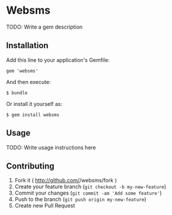 # Websms

TODO: Write a gem description

## Installation

Add this line to your application's Gemfile:

    gem 'websms'

And then execute:

    $ bundle

Or install it yourself as:

    $ gem install websms

## Usage

TODO: Write usage instructions here

## Contributing

1. Fork it ( http://github.com/<my-github-username>/websms/fork )
2. Create your feature branch (`git checkout -b my-new-feature`)
3. Commit your changes (`git commit -am 'Add some feature'`)
4. Push to the branch (`git push origin my-new-feature`)
5. Create new Pull Request
